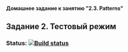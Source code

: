 #### Домашнее задание к занятию "2.3. Patterns"

## Задание 2. Тестовый режим

### Status: [![Build status](https://ci.appveyor.com/api/projects/status/dqo747qu73sa6q0l?svg=true)](https://ci.appveyor.com/project/BrainLucker/2-3-testmode)
